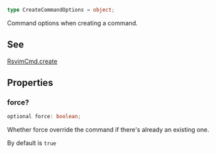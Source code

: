 ```ts
type CreateCommandOptions = object;
```

Command options when creating a command.

## See

[RsvimCmd.create](../../../interfaces/RsvimCmd.md#create)

## Properties

### force?

```ts
optional force: boolean;
```

Whether force override the command if there's already an existing one.

By default is `true`
